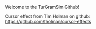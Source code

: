 Welcome to the TurGramSim Github!

Cursor effect from Tim Holman on github: https://github.com/tholman/cursor-effects